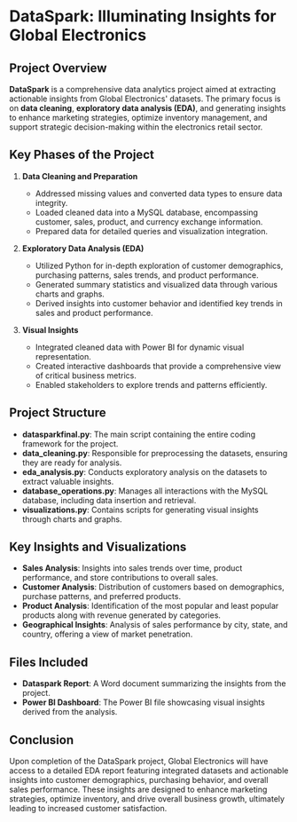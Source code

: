 # DataSpark: Illuminating Insights for Global Electronics

## Project Overview
**DataSpark** is a comprehensive data analytics project aimed at extracting actionable insights from Global Electronics' datasets. The primary focus is on **data cleaning**, **exploratory data analysis (EDA)**, and generating insights to enhance marketing strategies, optimize inventory management, and support strategic decision-making within the electronics retail sector.

## Key Phases of the Project

1. **Data Cleaning and Preparation**
   - Addressed missing values and converted data types to ensure data integrity.
   - Loaded cleaned data into a MySQL database, encompassing customer, sales, product, and currency exchange information.
   - Prepared data for detailed queries and visualization integration.

2. **Exploratory Data Analysis (EDA)**
   - Utilized Python for in-depth exploration of customer demographics, purchasing patterns, sales trends, and product performance.
   - Generated summary statistics and visualized data through various charts and graphs.
   - Derived insights into customer behavior and identified key trends in sales and product performance.

3. **Visual Insights**
   - Integrated cleaned data with Power BI for dynamic visual representation.
   - Created interactive dashboards that provide a comprehensive view of critical business metrics.
   - Enabled stakeholders to explore trends and patterns efficiently.

## Project Structure
- **datasparkfinal.py**: The main script containing the entire coding framework for the project.
- **data_cleaning.py**: Responsible for preprocessing the datasets, ensuring they are ready for analysis.
- **eda_analysis.py**: Conducts exploratory analysis on the datasets to extract valuable insights.
- **database_operations.py**: Manages all interactions with the MySQL database, including data insertion and retrieval.
- **visualizations.py**: Contains scripts for generating visual insights through charts and graphs.

## Key Insights and Visualizations
- **Sales Analysis**: Insights into sales trends over time, product performance, and store contributions to overall sales.
- **Customer Analysis**: Distribution of customers based on demographics, purchase patterns, and preferred products.
- **Product Analysis**: Identification of the most popular and least popular products along with revenue generated by categories.
- **Geographical Insights**: Analysis of sales performance by city, state, and country, offering a view of market penetration.

## Files Included
- **Dataspark Report**: A Word document summarizing the insights from the project.
- **Power BI Dashboard**: The Power BI file showcasing visual insights derived from the analysis.

## Conclusion
Upon completion of the DataSpark project, Global Electronics will have access to a detailed EDA report featuring integrated datasets and actionable insights into customer demographics, purchasing behavior, and overall sales performance. These insights are designed to enhance marketing strategies, optimize inventory, and drive overall business growth, ultimately leading to increased customer satisfaction.

